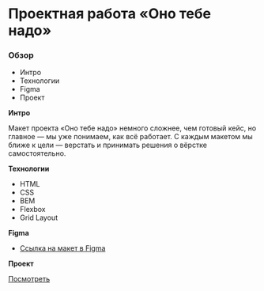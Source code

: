 # Проектная работа «Оно тебе надо»

### Обзор

- Интро
- Технологии
- Figma
- Проект

**Интро**

Макет проекта «Оно тебе надо» немного сложнее, чем готовый кейс, но главное — мы уже понимаем, как всё работает.  С каждым макетом мы ближе к цели — верстать и принимать решения о вёрстке самостоятельно.

**Технологии**

- HTML
- CSS
- BEM
- Flexbox
- Grid Layout

**Figma**

- [Ссылка на макет в Figma](https://www.figma.com/file/8KwhMpv8qnDocX4NVFQBpn/%D0%9E%D0%BD%D0%BE-%D1%82%D0%B5%D0%B1%D0%B5-%D0%BD%D0%B0%D0%B4%D0%BE?type=design&node-id=1-2&mode=design&t=5ukMjtNCbBhqI1M7-0)

**Проект**

[Посмотреть]()

